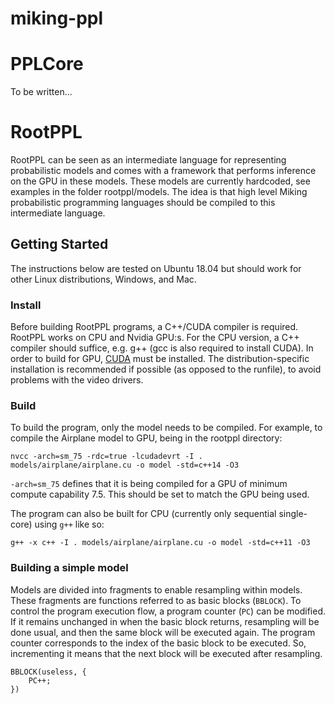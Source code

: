 # miking-ppl

# PPLCore

To be written...


# RootPPL

RootPPL can be seen as an intermediate language for representing probabilistic models and comes with a framework that performs inference on the GPU in these models. These models are currently hardcoded, see examples in the folder rootppl/models. The idea is that high level Miking probabilistic programming languages should be compiled to this intermediate language. 

## Getting Started
The instructions below are tested on Ubuntu 18.04 but should work for other Linux distributions, Windows, and Mac. 

### Install
Before building RootPPL programs, a C++/CUDA compiler is required. RootPPL works on CPU and Nvidia GPU:s. For the CPU version, a C++ compiler should suffice, e.g. g++ (gcc is also required to install CUDA).  In order to build for GPU, [CUDA](https://docs.nvidia.com/cuda/cuda-installation-guide-linux/ "CUDA Installation Guide") must be installed. The distribution-specific installation is recommended if possible (as opposed to the runfile), to avoid problems with the video drivers. 

### Build
To build the program, only the model needs to be compiled. For example, to compile the Airplane model to GPU, being in the rootppl directory:
```
nvcc -arch=sm_75 -rdc=true -lcudadevrt -I . models/airplane/airplane.cu -o model -std=c++14 -O3
```
`-arch=sm_75` defines that it is being compiled for a GPU of minimum compute capability 7.5. This should be set to match the GPU being used. 

The program can also be built for CPU (currently only sequential single-core) using `g++` like so:

```
g++ -x c++ -I . models/airplane/airplane.cu -o model -std=c++11 -O3
```

### Building a simple model
Models are divided into fragments to enable resampling within models. 
These fragments are functions referred to as basic blocks (```BBLOCK```). 
To control the program execution flow, a program counter (```PC```) can be modified. 
If it remains unchanged in when the basic block returns, resampling will be done usual, and then
the same block will be executed again. The program counter corresponds to the index of the basic block 
to be executed. So, incrementing it means that the next block will be executed after resampling. 

```
BBLOCK(useless, {
    PC++;
})
```
